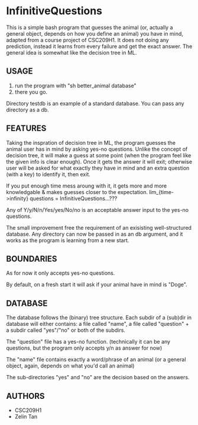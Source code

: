 # InfinitiveQuestions
This is a simple bash program that guesses the animal (or, actually a general object, depends on how you define an animal) you have in mind, adapted from a course project of CSC209H1.
It does not doing any prediction, instead it learns from every failure and get the exact answer.
The general idea is somewhat like the decision tree in ML.

## USAGE ##
1. run the program with "sh better_animal database"
2. there you go.

Directory testdb is an example of a standard database. You can pass any directory as a db.

## FEATURES ##
Taking the inspration of decision tree in ML, the program guesses the animal user has in mind by asking yes-no questions. Unlike the concept of decision tree, it will make a guess at some point (when the program feel like the given info is clear enough). Once it gets the answer it will exit; otherwise user will be asked for what exactly they have in mind and an extra question (with a key) to identify it, then exit.

If you put enough time mess aroung with it, it gets more and more knowledgable & makes guesses closer to the expectation. lim_{time->infinity} questions = InfinitiveQuestions...???

Any of Y/y/N/n/Yes/yes/No/no is an acceptable answer input to the yes-no questions.

The small improvement free the requirement of an exisisting well-structured database. Any directory can now be passed in as an db argument, and it works as the program is learning from a new start.

## BOUNDARIES ##
As for now it only accepts yes-no questions.

By default, on a fresh start it will ask if your animal have in mind is "Doge".

## DATABASE ##
The database follows the (binary) tree structure. Each subdir of a (sub)dir in database will either contains: a file called "name", a file called "question" + a subdir called "yes"/"no" or both of the subdirs.

The "question" file has a yes-no function. (technically it can be any questions, but the program only accepts y/n as answer for now)

The "name" file contains exactly a word/phrase of an animal (or a general object, again, depends on what you'd call an animal)

The sub-directories "yes" and "no" are the decision based on the answers.

## AUTHORS ##
- CSC209H1
- Zelin Tan
